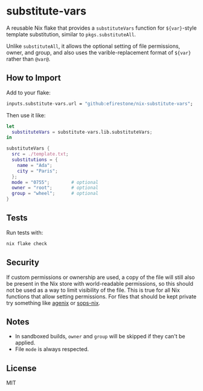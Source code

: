 # substitute-vars

A reusable Nix flake that provides a `substituteVars` function for `${var}`-style template substitution, similar to `pkgs.substituteAll`.

Unlike `substituteAll`, it allows the optional setting of file permissions, owner, and group, and also uses the varible-replacement format of `${var}` rather than `@var@`.

## How to Import

Add to your flake:

```nix
inputs.substitute-vars.url = "github:efirestone/nix-substitute-vars";
```

Then use it like:

```nix
let
  substituteVars = substitute-vars.lib.substituteVars;
in

substituteVars {
  src = ./template.txt;
  substitutions = {
    name = "Ada";
    city = "Paris";
  };
  mode = "0755";        # optional
  owner = "root";       # optional
  group = "wheel";      # optional
}
```

## Tests

Run tests with:

```bash
nix flake check
```

## Security

If custom permissions or ownership are used, a copy of the file will still also be present in the Nix store with world-readable permissions, so this should not be used as a way to limit visibility of the file. This is true for all Nix functions that allow setting permissions. For files that should be kept private try something like [agenix](https://github.com/ryantm/agenix) or [sops-nix](https://github.com/Mic92/sops-nix).

## Notes

- In sandboxed builds, `owner` and `group` will be skipped if they can't be applied.
- File `mode` is always respected.

## License

MIT
